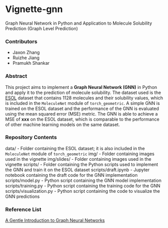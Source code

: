 # Vignette-gnn
Graph Neural Network in Python and Application to Molecule Solubility Prediction (Graph Level Prediction)

### Contributors
- Jaxon Zhang
- Ruizhe Jiang
- Pramukh Shankar

### Abstract
This project aims to implement a **Graph Neural Network (GNN)** in Python and apply it to the prediction of molecule solubility. The dataset used is the [ESOL](https://arxiv.org/abs/1703.00564) dataset that contains 1128 molecules and their solubility values, which is included in the `MoleculeNet` module of `torch_geometric`. A simple GNN is trained on the ESOL dataset and the performance of the GNN is evaluated using the mean squared error (MSE) metric. The GNN is able to achieve a MSE of **xxx** on the ESOL dataset, which is comparable to the performance of other machine learning models on the same dataset.

### Repository Contents

data/ - Folder containing the ESOL dataset; it is also included in the `MoleculeNet` module of `torch_geometric`
img/ - Folder containing images used in the vignette
  img/slides/ - Folder containing images used in the vignette
scripts/ - Folder containing the Python scripts used to implement the GNN and train it on the ESOL dataset
  scripts/draft.ipynb - Jupyter notebook containing the draft code for the GNN implementation
  scripts/model.py - Python script containing the GNN model implementation
  scripts/training.py - Python script containing the training code for the GNN
  scripts/visualization.py - Python script containing the code to visualize the GNN predictions


### Reference List
[A Gentle Introduction to Graph Neural Networks](https://distill.pub/2021/gnn-intro/)
